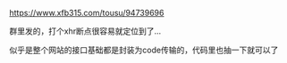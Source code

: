 






https://www.xfb315.com/tousu/94739696

群里发的，打个xhr断点很容易就定位到了...


似乎是整个网站的接口基础都是封装为code传输的，代码里也抽一下就可以了 






